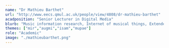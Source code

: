 ```yaml
---
name: "Dr Mathieu Barthet"
url: "http://www.eecs.qmul.ac.uk/people/view/4808/dr-mathieu-barthet"
acadposition: "Senior Lecturer in Digital Media"
blurb: "Music information research, Internet of musical things, Extended reality, New interfaces for musical expression, Semantic audio, Music perception (timbre, emotions), Audience-Performer interaction, Participatory art"
themes: ["mir","augmi","isam","mupae"]
role: "Academic"
image: "./mathieubarthet.png"
---
```

